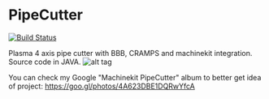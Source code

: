 # PipeCutter
[![Build Status](https://travis-ci.org/zhivko/PipeCutter.svg?branch=master)](https://travis-ci.org/zhivko/PipeCutter)

Plasma 4 axis pipe cutter with BBB, CRAMPS and machinekit integration. Source code in JAVA.
![alt tag](https://raw.githubusercontent.com/zhivko/PipeCutter/master/PipeCutter.gif)

You can check my Google "Machinekit PipeCutter" album to better get idea of project:
https://goo.gl/photos/4A623DBE1DQRwYfcA
